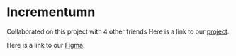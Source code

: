 # Incrementumn
Collaborated on this project with 4 other friends
Here is a link to our [project](https://incrementumapp.herokuapp.com/). 

Here is a link to our [Figma](https://www.figma.com/file/rTsrAiPW5q52nB5gFq4kyR/Incrementum?node-id=0%3A1).
